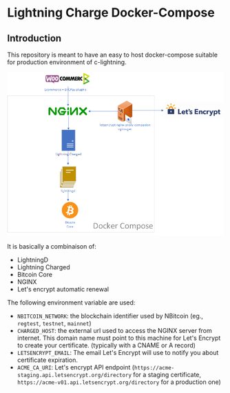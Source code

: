 # Lightning Charge Docker-Compose

## Introduction

This repository is meant to have an easy to host docker-compose suitable for production environment of c-lightning.

![Architecture](img/Architecture.png)

It is basically a combinaison of:

* LightningD
* Lightning Charged
* Bitcoin Core
* NGINX
* Let's encrypt automatic renewal

The following environment variable are used:

* `NBITCOIN_NETWORK`: the blockchain identifier used by NBitcoin (eg., `regtest`, `testnet`, `mainnet`)
* `CHARGED_HOST`: the external url used to access the NGINX server from internet. This domain name must point to this machine for Let's Encrypt to create your certificate. (typically with a CNAME or A record)
* `LETSENCRYPT_EMAIL`: The email Let's Encrypt will use to notify you about certificate expiration.
* `ACME_CA_URI`: Let's encrypt API endpoint (`https://acme-staging.api.letsencrypt.org/directory` for a staging certificate, `https://acme-v01.api.letsencrypt.org/directory` for a production one)